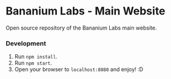 # Bananium Labs - Main Website

Open source repository of the Bananium Labs main website.

### Development

1. Run `npm install`.
2. Run `npm start`.
3. Open your browser to `localhost:8080` and enjoy! :D